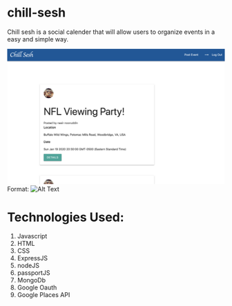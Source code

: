 # chill-sesh

Chill sesh is a social calender that will allow users to organize events in a easy and simple way. 

![Home page](/public/images/home-page.png)
Format: ![Alt Text](url)

# Technologies Used:
1. Javascript
2. HTML
3. CSS
4. ExpressJS
5. nodeJS
6. passportJS
7. MongoDb
8. Google Oauth
9. Google Places API
